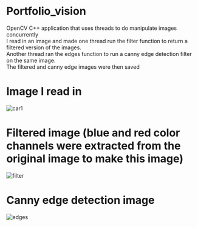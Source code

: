 # Portfolio_vision
OpenCV C++ application that uses threads to do manipulate images concurrently
<br>
I read in an image and made one thread run the filter function to return a filtered version of the images.
<br>
Another thread ran the edges function to run a canny edge detection filter on the same image.
<br>
The filtered and canny edge images were then saved 
 
# Image I read in

![car1](https://user-images.githubusercontent.com/53010808/135925068-68b63b80-2d0e-4edc-b151-e3eb3eae806a.jpg)

# Filtered image (blue and red color channels were extracted from the original image to make this image)

![filter](https://user-images.githubusercontent.com/53010808/135925198-559f5b44-796a-445f-afff-73208eee9e6c.jpg)

# Canny edge detection image

![edges](https://user-images.githubusercontent.com/53010808/135925224-8ac97024-da68-4eb9-a6d3-beba9fd5ac61.jpg)
